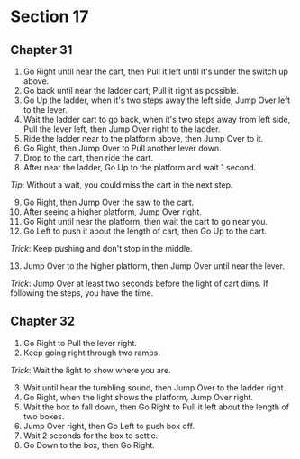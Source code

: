 # Section 17

## Chapter 31

1. Go Right until near the cart, then Pull it left until it's under the switch up above.
2. Go back until near the ladder cart, Pull it right as possible.
3. Go Up the ladder, when it's two steps away the left side, Jump Over left to the lever.
4. Wait the ladder cart to go back, when it's two steps away from left side, Pull the lever left, then Jump Over right to the ladder.
5. Ride the ladder near to the platform above, then Jump Over to it.
6. Go Right, then Jump Over to Pull another lever down.
7. Drop to the cart, then ride the cart.
8. After near the ladder, Go Up to the platform and wait 1 second.

_Tip_: Without a wait, you could miss the cart in the next step.

9. Go Right, then Jump Over the saw to the cart.
10. After seeing a higher platform, Jump Over right.
11. Go Right until near the platform, then wait the cart to go near you.
12. Go Left to push it about the length of cart, then Go Up to the cart.

_Trick_: Keep pushing and don't stop in the middle.

13. Jump Over to the higher platform, then Jump Over until near the lever.

_Trick_: Jump Over at least two seconds before the light of cart dims. If following the steps, you have the time.

## Chapter 32

1. Go Right to Pull the lever right.
2. Keep going right through two ramps.

_Trick_: Wait the light to show where you are.

3. Wait until hear the tumbling sound, then Jump Over to the ladder right.
4. Go Right, when the light shows the platform, Jump Over right.
5. Wait the box to fall down, then Go Right to Pull it left about the length of two boxes.
6. Jump Over right, then Go Left to push box off.
7. Wait 2 seconds for the box to settle.
8. Go Down to the box, then Go Right.
